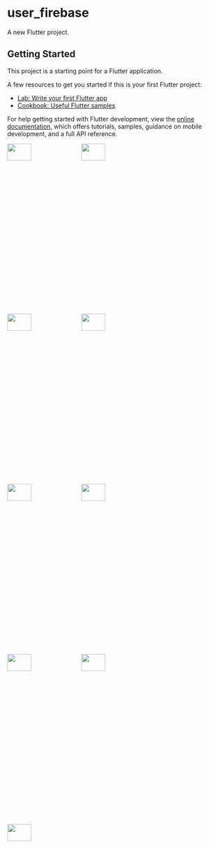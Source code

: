 # user_firebase

A new Flutter project.

## Getting Started

This project is a starting point for a Flutter application.

A few resources to get you started if this is your first Flutter project:

- [Lab: Write your first Flutter app](https://docs.flutter.dev/get-started/codelab)
- [Cookbook: Useful Flutter samples](https://docs.flutter.dev/cookbook)

For help getting started with Flutter development, view the
[online documentation](https://docs.flutter.dev/), which offers tutorials,
samples, guidance on mobile development, and a full API reference.



<p>

<img src="https://github.com/jeminthesiya/user_ecommerce/assets/117918175/6a67f8c2-9141-4469-a758-8cf3297c4fa2" height="10%" width ="33%" >
<img src="https://github.com/jeminthesiya/user_ecommerce/assets/117918175/712f0be3-8ee6-40e3-8220-cfb6255cefc8"  height="10%" width ="33%">

<img src="https://github.com/jeminthesiya/user_ecommerce/assets/117918175/6feb6999-9ce4-4773-86c6-08eb5a8f3cb6" height="10%" width ="33%" >
<img src="https://github.com/jeminthesiya/user_ecommerce/assets/117918175/6df97a61-5f49-4e77-9ebc-0bc3b0001624"  height="10%" width ="33%">

<img src="https://github.com/jeminthesiya/user_ecommerce/assets/117918175/49b1af9c-aa3e-4a7a-adfd-40a1ef69ebb7"  height="10%" width ="33%">
<img src="https://github.com/jeminthesiya/user_ecommerce/assets/117918175/bb68226a-b955-422a-92a8-c0f8d1c7fdf0" height="10%" width ="33%" >
<img src="https://github.com/jeminthesiya/user_ecommerce/assets/117918175/c1c3ad2d-12a3-4087-adfe-f45ca85606ab"  height="10%" width ="33%">
<img src="https://github.com/jeminthesiya/user_ecommerce/assets/117918175/3f92e10a-78b5-45b7-be84-312483651cbf"  height="10%" width ="33%">
<img src="https://github.com/jeminthesiya/user_ecommerce/assets/117918175/8e16f630-ebc8-401e-abb4-180a557e9276"  height="10%" width ="33%">

</p>

